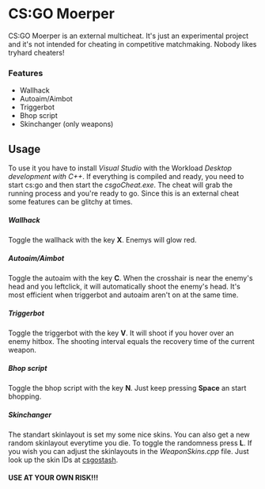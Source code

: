 # CS:GO Moerper
CS:GO Moerper is an external multicheat. It's just an experimental project and it's not intended for cheating in competitive matchmaking. Nobody likes tryhard cheaters!
### Features
 - Wallhack
 - Autoaim/Aimbot
 - Triggerbot
 - Bhop script
 - Skinchanger (only weapons)
## Usage
To use it you have to install *Visual Studio* with the Workload *Desktop development with C++*.
If everything is compiled and ready, you need to start cs:go and then start the *csgoCheat.exe*.
The cheat will grab the running process and you're ready to go.
Since this is an external cheat some features can be glitchy at times.

##### Wallhack
Toggle the wallhack with the key **X**. Enemys will glow red.
##### Autoaim/Aimbot
Toggle the autoaim with the key **C**. When the crosshair is near the enemy's head and you leftclick, it will automatically shoot the enemy's head. It's most efficient when triggerbot and autoaim aren't on at the same time.
##### Triggerbot
Toggle the triggerbot with the key **V**. It will shoot if you hover over an enemy hitbox. The shooting interval equals the recovery time of the current weapon.
##### Bhop script
Toggle the bhop script with the key **N**. Just keep pressing **Space** an start bhopping.
##### Skinchanger
The standart skinlayout is set my some nice skins. You can also get a new random skinlayout everytime you die. To toggle the randomness press **L**. 
If you wish you can adjust the skinlayouts in the *WeaponSkins.cpp* file. Just look up the skin IDs at [csgostash](https://csgostash.com/).


#### USE AT YOUR OWN RISK!!!